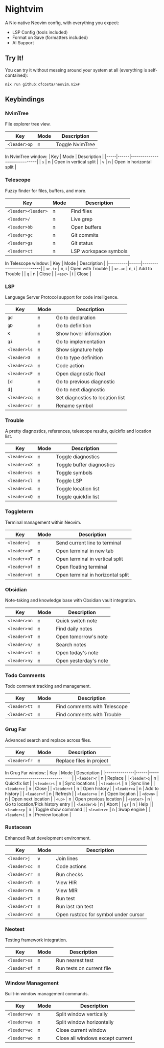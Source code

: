 # Nightvim

A Nix-native Neovim config, with everything you expect:

* LSP Config (tools included)
* Format on Save (formatters included)
* AI Support

## Try It!

You can try it without messing around your system at all (everything is self-contained):

```shell
nix run github:cfcosta/neovim.nix#
```

## Keybindings

### NvimTree
File explorer tree view.

| Key         | Mode | Description      |
|-------------|------|------------------|
| `<leader>op` | n    | Toggle NvimTree |

In NvimTree window:
| Key | Mode | Description                  |
|-----|------|------------------------------|
| `s` | n    | Open in vertical split      |
| `v` | n    | Open in horizontal split    |

### Telescope
Fuzzy finder for files, buffers, and more.

| Key              | Mode | Description                    |
|------------------|------|--------------------------------|
| `<leader><leader>` | n    | Find files                    |
| `<leader>/`      | n    | Live grep                     |
| `<leader>bb`     | n    | Open buffers                  |
| `<leader>gc`     | n    | Git commits                   |
| `<leader>gs`     | n    | Git status                    |
| `<leader>ct`     | n    | LSP workspace symbols         |

In Telescope window:
| Key      | Mode | Description              |
|----------|------|--------------------------|
| `<c-t>`  | n, i | Open with Trouble       |
| `<c-a>`  | n, i | Add to Trouble          |
| `q`      | n    | Close                   |
| `<esc>`  | i    | Close                   |

### LSP
Language Server Protocol support for code intelligence.

| Key           | Mode | Description                           |
|---------------|------|---------------------------------------|
| `gd`          | n    | Go to declaration                     |
| `gD`          | n    | Go to definition                      |
| `K`           | n    | Show hover information                |
| `gi`          | n    | Go to implementation                  |
| `<leader>ls`  | n    | Show signature help                   |
| `<leader>D`   | n    | Go to type definition                 |
| `<leader>ca`  | n    | Code action                          |
| `<leader>cF`  | n    | Open diagnostic float                |
| `[d`          | n    | Go to previous diagnostic            |
| `d]`          | n    | Go to next diagnostic                |
| `<leader>cq`  | n    | Set diagnostics to location list     |
| `<leader>cr`  | n    | Rename symbol                        |

### Trouble
A pretty diagnostics, references, telescope results, quickfix and location list.

| Key           | Mode | Description                           |
|---------------|------|---------------------------------------|
| `<leader>xx`  | n    | Toggle diagnostics                    |
| `<leader>xX`  | n    | Toggle buffer diagnostics             |
| `<leader>cs`  | n    | Toggle symbols                        |
| `<leader>cl`  | n    | Toggle LSP                           |
| `<leader>xL`  | n    | Toggle location list                  |
| `<leader>xQ`  | n    | Toggle quickfix list                  |

### Toggleterm
Terminal management within Neovim.

| Key           | Mode | Description                           |
|---------------|------|---------------------------------------|
| `<leader>]`   | n    | Send current line to terminal         |
| `<leader>oF`  | n    | Open terminal in new tab             |
| `<leader>oT`  | n    | Open terminal in vertical split      |
| `<leader>of`  | n    | Open floating terminal               |
| `<leader>ot`  | n    | Open terminal in horizontal split    |

### Obsidian
Note-taking and knowledge base with Obsidian vault integration.

| Key           | Mode | Description                           |
|---------------|------|---------------------------------------|
| `<leader>nn`  | n    | Quick switch note                     |
| `<leader>nd`  | n    | Find daily notes                      |
| `<leader>nT`  | n    | Open tomorrow's note                  |
| `<leader>n/`  | n    | Search notes                          |
| `<leader>nt`  | n    | Open today's note                     |
| `<leader>ny`  | n    | Open yesterday's note                 |

### Todo Comments
Todo comment tracking and management.

| Key           | Mode | Description                           |
|---------------|------|---------------------------------------|
| `<leader>tt`  | n    | Find comments with Telescope          |
| `<leader>xt`  | n    | Find comments with Trouble            |

### Grug Far
Advanced search and replace across files.

| Key           | Mode | Description                           |
|---------------|------|---------------------------------------|
| `<leader>fr`  | n    | Replace files in project             |

In Grug Far window:
| Key           | Mode | Description                           |
|---------------|------|---------------------------------------|
| `<leader>r`   | n    | Replace                              |
| `<leader>q`   | n    | Quickfix list                        |
| `<leader>s`   | n    | Sync locations                       |
| `<leader>l`   | n    | Sync line                            |
| `<leader>c`   | n    | Close                                |
| `<leader>t`   | n    | Open history                         |
| `<leader>a`   | n    | Add to history                       |
| `<leader>f`   | n    | Refresh                              |
| `<leader>o`   | n    | Open location                        |
| `<down>`      | n    | Open next location                   |
| `<up>`        | n    | Open previous location               |
| `<enter>`     | n    | Go to location/Pick history entry    |
| `<leader>b`   | n    | Abort                                |
| `g?`          | n    | Help                                 |
| `<leader>p`   | n    | Toggle show command                  |
| `<leader>e`   | n    | Swap engine                          |
| `<leader>i`   | n    | Preview location                     |

### Rustacean
Enhanced Rust development environment.

| Key           | Mode | Description                           |
|---------------|------|---------------------------------------|
| `<leader>j`   | v    | Join lines                            |
| `<leader>cc`  | n    | Code actions                         |
| `<leader>rr`  | n    | Run checks                           |
| `<leader>rh`  | n    | View HIR                             |
| `<leader>rm`  | n    | View MIR                             |
| `<leader>rt`  | n    | Run test                             |
| `<leader>rT`  | n    | Run last ran test                    |
| `<leader>rd`  | n    | Open rustdoc for symbol under cursor|

### Neotest
Testing framework integration.

| Key           | Mode | Description                           |
|---------------|------|---------------------------------------|
| `<leader>ss`  | n    | Run nearest test                     |
| `<leader>sf`  | n    | Run tests on current file            |

### Window Management
Built-in window management commands.

| Key           | Mode | Description                           |
|---------------|------|---------------------------------------|
| `<leader>wv`  | n    | Split window vertically              |
| `<leader>ws`  | n    | Split window horizontally            |
| `<leader>wc`  | n    | Close current window                 |
| `<leader>wo`  | n    | Close all windows except current     |
